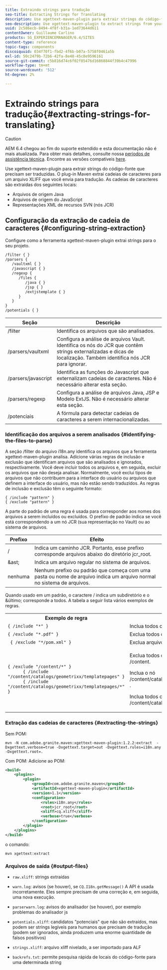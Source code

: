 ```yaml
---
title: Extraindo strings para tradução
seo-title: Extracting Strings for Translating
description: Use xgettext-maven-plugin para extrair strings do código-fonte que precisam ser traduzidas
seo-description: Use xgettext-maven-plugin to extract strings from your source code that need translating
uuid: 2c586ecb-8494-4f8f-b31a-1ed73644d611
contentOwner: Guillaume Carlino
products: SG_EXPERIENCEMANAGER/6.4/SITES
content-type: reference
topic-tags: components
discoiquuid: 034f70f1-fbd2-4f6b-b07a-5758f0461a5b
exl-id: 50c2479b-72b6-42fa-8e48-45c8e9596161
source-git-commit: c5b816d74c6f02f85476d16868844f39b4c47996
workflow-type: tm+mt
source-wordcount: '512'
ht-degree: 2%

---
```


# Extraindo strings para tradução{#extracting-strings-for-translating}

>[!CAUTION]
>
>AEM 6.4 chegou ao fim do suporte estendido e esta documentação não é mais atualizada. Para obter mais detalhes, consulte nossa [períodos de assistência técnica](https://helpx.adobe.com/br/support/programs/eol-matrix.html). Encontre as versões compatíveis [here](https://experienceleague.adobe.com/docs/).

Use xgettext-maven-plugin para extrair strings do código-fonte que precisam ser traduzidas. O plug-in Maven extrai cadeias de caracteres para um arquivo XLIFF que você envia para tradução. As cadeias de caracteres são extraídas dos seguintes locais:

* Arquivos de origem Java
* Arquivos de origem do JavaScript
* Representações XML de recursos SVN (nós JCR)

## Configuração da extração de cadeia de caracteres {#configuring-string-extraction}

Configure como a ferramenta xgettext-maven-plugin extrai strings para o seu projeto.

```xml
/filter { }
/parsers {
   /vaultxml { }
   /javascript { }
   /regexp {
      /files {
         /java { } 
         /jsp { }
         /extjstemplate { }
      }
   }
}
/potentials { }
```

| Seção | Descrição |
|---|---|
| /filter | Identifica os arquivos que são analisados. |
| /parsers/vaultxml | Configura a análise de arquivos Vault. Identifica os nós do JCR que contêm strings externalizadas e dicas de localização. Também identifica nós JCR para ignorar. |
| /parsers/javascript | Identifica as funções do Javascript que externalizam cadeias de caracteres. Não é necessário alterar esta seção. |
| /parsers/regexp | Configura a análise de arquivos Java, JSP e Modelo ExtJS. Não é necessário alterar esta seção. |
| /potenciais | A fórmula para detectar cadeias de caracteres a serem internacionalizadas. |

### Identificação dos arquivos a serem analisados {#identifying-the-files-to-parse}

A seção /filter do arquivo i18n.any identifica os arquivos que a ferramenta xgettext-maven-plugin analisa. Adicione várias regras de inclusão e exclusão que identificam arquivos que são analisados e ignorados, respectivamente. Você deve incluir todos os arquivos e, em seguida, excluir os arquivos que não deseja analisar. Normalmente, você exclui tipos de arquivos que não contribuem para a interface do usuário ou arquivos que definem a interface do usuário, mas não estão sendo traduzidos. As regras de inclusão e exclusão têm o seguinte formato:

```
{ /include "pattern" }
{ /exclude "pattern" }
```

A parte do padrão de uma regra é usada para corresponder aos nomes dos arquivos a serem incluídos ou excluídos. O prefixo de padrão indica se você está correspondendo a um nó JCR (sua representação no Vault) ou ao sistema de arquivos.

| Prefixo | Efeito |
|---|---|
| / | Indica um caminho JCR. Portanto, esse prefixo corresponde arquivos abaixo do diretório jcr_root. |
| &amp;ast; | Indica um arquivo regular no sistema de arquivos. |
| nenhuma | Nenhum prefixo ou padrão que começa com uma pasta ou nome de arquivo indica um arquivo normal no sistema de arquivos. |

Quando usado em um padrão, o caractere / indica um subdiretório e o &amp;último; corresponde a todos. A tabela a seguir lista vários exemplos de regras.

<table> 
 <tbody> 
  <tr> 
   <th>Exemplo de regra</th> 
   <th>Efeito</th> 
  </tr> 
  <tr> 
   <td><code>{ /include "*" }</code></td> 
   <td>Inclua todos os arquivos.</td> 
  </tr> 
  <tr> 
   <td><code>{ /exclude "*.pdf" }</code></td> 
   <td>Exclua todos os arquivos PDF.</td> 
  </tr> 
  <tr> 
   <td><code> { /exclude "*/pom.xml" }</code></td> 
   <td>Exclua arquivos POM.</td> 
  </tr> 
  <tr> 
   <td><code class="code">{ /exclude "/content/*" }
      { /include "/content/catalogs/geometrixx/templatepages" }
      { /include "/content/catalogs/geometrixx/templatepages/*" }</code></td> 
   <td><p>Exclua todos os arquivos abaixo do nó /content.</p> <p>Inclua o nó /content/catalogs/geometrixx/templatepages .</p> <p>Inclua todos os nós secundários de /content/catalogs/geometrixx/templatepages.</p> </td> 
  </tr> 
 </tbody> 
</table>

### Extração das cadeias de caracteres  {#extracting-the-strings}

Sem POM:

```shell
mvn -N com.adobe.granite.maven:xgettext-maven-plugin:1.2.2:extract  -Dxgettext.verbose=true -Dxgettext.target=out -Dxgettext.rules=i18n.any -Dxgettext.root=.
```

Com POM: Adicione ao POM:

```xml
<build>
    <plugins>
        <plugin>
            <groupId>com.adobe.granite.maven</groupId>
            <artifactId>xgettext-maven-plugin</artifactId>
            <version>1.1</version>
            <configuration>
                <rules>i18n.any</rules>
                <root>jcr_root</root>
                <xliff>cq.xliff</xliff>
                <verbose>true</verbose>
            </configuration>
        </plugin>
    </plugins>
</build>
```

o comando:

```shell
mvn xgettext:extract
```

### Arquivos de saída {#output-files}

* `raw.xliff`: strings extraídas
* `warn.log`: avisos (se houver), se `CQ.I18n.getMessage()` A API é usada incorretamente. Eles sempre precisam de uma correção e, em seguida, uma nova execução.

* `parserwarn.log`: avisos do analisador (se houver), por exemplo problemas do analisador js
* `potentials.xliff`: candidatos &quot;potenciais&quot; que não são extraídos, mas podem ser strings legíveis para humanos que precisam de tradução (podem ser ignorados, ainda produzem uma enorme quantidade de falsos positivos)
* `strings.xliff`: arquivo xliff nivelado, a ser importado para ALF
* `backrefs.txt`: permite pesquisa rápida de locais do código-fonte para uma determinada string
